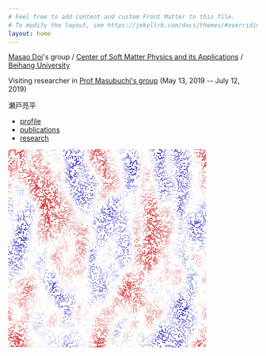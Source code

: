 ```yaml
---
# Feel free to add content and custom Front Matter to this file.
# To modify the layout, see https://jekyllrb.com/docs/themes/#overriding-theme-defaults
layout: home
---
```

[Masao Doi](http://mdoi.jp/index_E.html)'s group / [Center of Soft Matter Physics and its Applications](http://onsager.buaa.edu.cn) / [Beihang University](https://www.buaa.edu.cn)

Visiting researcher in [Prof Masubuchi's group](http://rheology.jp/nagoya/) (May 13, 2019 -- July 12, 2019)

瀬戸亮平


- [profile](/profile/)
- [publications](/publications/)
- [research](/research/)

![sedimentation](/assets/img/sedimentation.jpg)
